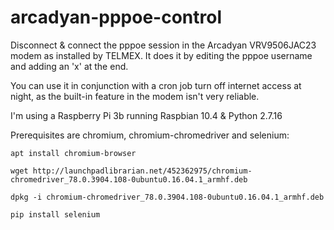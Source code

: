 # arcadyan-pppoe-control
Disconnect &amp; connect the pppoe session in the Arcadyan VRV9506JAC23 modem as installed by TELMEX.
It does it by editing the pppoe username and adding an 'x' at the end.

You can use it in conjunction with a cron job turn off internet access at night, as the built-in feature in the modem isn't very reliable.

I'm using a Raspberry Pi 3b running Raspbian 10.4 & Python 2.7.16

Prerequisites are chromium, chromium-chromedriver and selenium:
 
 `apt install chromium-browser`
 
 `wget http://launchpadlibrarian.net/452362975/chromium-chromedriver_78.0.3904.108-0ubuntu0.16.04.1_armhf.deb`
 
 `dpkg -i chromium-chromedriver_78.0.3904.108-0ubuntu0.16.04.1_armhf.deb`
 
 `pip install selenium`
 
